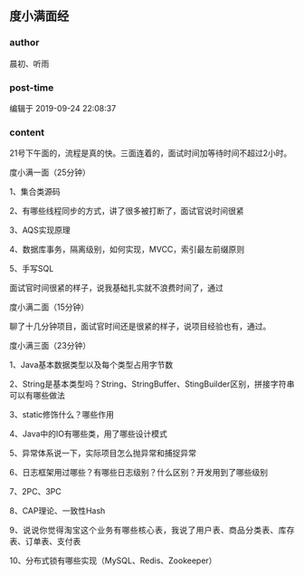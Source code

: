 ## 度小满面经
### author 
晨初、听雨
### post-time 

编辑于  2019-09-24 22:08:37
### content 
<div class="post-topic-des nc-post-content">
 <div>
  21号下午面的，流程是真的快。三面连着的，面试时间加等待时间不超过2小时。
 </div>
 <div>
  <p>
   度小满一面（25分钟）
  </p>
  <p>
   1、集合类源码
  </p>
  <p>
   2、有哪些线程同步的方式，讲了很多被打断了，面试官说时间很紧
  </p>
  <p>
   3、AQS实现原理
  </p>
  <p>
   4、数据库事务，隔离级别，如何实现，MVCC，索引最左前缀原则
  </p>
  <p>
   5、手写SQL
  </p>
  <p>
   面试官时间很紧的样子，说我基础扎实就不浪费时间了，通过
  </p>
  <p align="justify" style="text-align: justify;">
   度小满二面（15分钟）
  </p>
  <p align="justify" style="text-align: justify;">
   聊了十几分钟项目，面试官时间还是很紧的样子，说项目经验也有，通过。
  </p>
  <p align="justify" style="text-align: justify;">
   度小满三面（23分钟）
  </p>
  <p align="justify" style="text-align: justify;">
   1、Java基本数据类型以及每个类型占用字节数
  </p>
  <p align="justify" style="text-align: justify;">
   2、String是基本类型吗？String、StringBuffer、StingBuilder区别，拼接字符串可以有哪些做法
  </p>
  <p align="justify" style="text-align: justify;">
   3、static修饰什么？哪些作用
  </p>
  <p align="justify" style="text-align: justify;">
   4、Java中的IO有哪些类，用了哪些设计模式
  </p>
  <p align="justify" style="text-align: justify;">
   5、异常体系说一下，实际项目怎么抛异常和捕捉异常
  </p>
  <p align="justify" style="text-align: justify;">
   6、日志框架用过哪些？有哪些日志级别？什么区别？开发用到了哪些级别
  </p>
  <p align="justify" style="text-align: justify;">
   7、2PC、3PC
  </p>
  <p align="justify" style="text-align: justify;">
   8、CAP理论、一致性Hash
  </p>
  <p align="justify" style="text-align: justify;">
   9、说说你觉得淘宝这个业务有哪些核心表，我说了用户表、商品分类表、库存表、订单表、支付表
  </p>
  <p>
   10、分布式锁有哪些实现（MySQL、Redis、Zookeeper）
  </p>
  <br/>
 </div>
</div>
